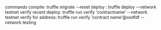 commands compile: truffle migrate --reset deploy : truffle deploy
--network testnet verify recent deploy: truffle run verify
'contractname' --network testnet verify for address: truffle run verify
'contract name'@oxdfdf --network testing
